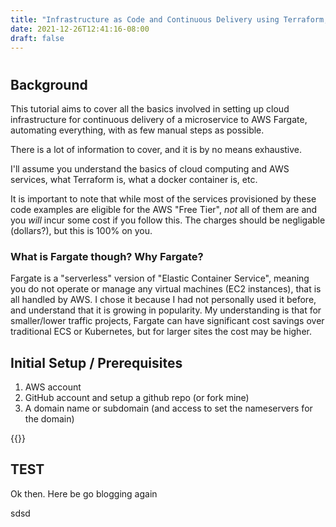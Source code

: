 ```yaml
---
title: "Infrastructure as Code and Continuous Delivery using Terraform, GitHub Actions and AWS Fargate"
date: 2021-12-26T12:41:16-08:00
draft: false 
---
```

#
## Background

This tutorial aims to cover all the basics involved in setting up cloud infrastructure for continuous delivery of a microservice to AWS Fargate, automating everything, with as few manual steps as possible.

There is a lot of information to cover, and it is by no means exhaustive.

I'll assume you understand the basics of cloud computing and AWS services, what Terraform is, what a docker container is, etc.

It is important to note that while most of the services provisioned by these code examples are eligible for the AWS "Free Tier", *not* all of them are and you *will* incur some cost if you follow this. The charges should be negligable (dollars?), but this is 100% on you.

### What is Fargate though? Why Fargate?
Fargate is a "serverless" version of "Elastic Container Service", meaning you do not operate or manage any virtual machines (EC2 instances), that is all handled by AWS. I chose it because I had not personally used it before, and understand that it is growing in popularity. My understanding is that for smaller/lower traffic projects, Fargate can have significant cost savings over traditional ECS or Kubernetes, but for larger sites the cost may be higher.



## Initial Setup / Prerequisites
1. AWS account
2. GitHub account and setup a github repo (or fork mine)
3. A domain name or subdomain (and access to set the nameservers for the domain)


{{<github repo="kevinlong206/profound" file="terraform/00_vars.tf" lang="hcl" options="lineNos=table">}}


## TEST
Ok then. Here be go blogging again

sdsd